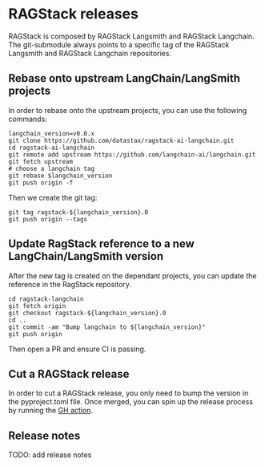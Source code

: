 # RAGStack releases

RAGStack is composed by RAGStack Langsmith and RAGStack Langchain.
The git-submodule always points to a specific tag of the RAGStack Langsmith and RAGStack Langchain repositories.

## Rebase onto upstream LangChain/LangSmith projects
In order to rebase onto the upstream projects, you can use the following commands:

```shell
langchain_version=v0.0.x
git clone https://github.com/datastax/ragstack-ai-langchain.git
cd ragstack-ai-langchain
git remote add upstream https://github.com/langchain-ai/langchain.git
git fetch upstream
# choose a langchain tag
git rebase $langchain_version
git push origin -f
```

Then we create the git tag:
```shell
git tag ragstack-${langchain_version}.0
git push origin --tags 
```

## Update RagStack reference to a new LangChain/LangSmith version
After the new tag is created on the dependant projects, you can update the reference in the RagStack repository.

```shell
cd ragstack-langchain
git fetch origin
git checkout ragstack-${langchain_version}.0
cd ..
git commit -am "Bump langchain to ${langchain_version}"
git push origin
```
Then open a PR and ensure CI is passing.

## Cut a RAGStack release
In order to cut a RAGStack release, you only need to bump the version in the pyproject.toml file.
Once merged, you can spin up the release process by running the [GH action](https://github.com/datastax/ragstack-ai/actions/workflows/release.yml).

## Release notes
TODO: add release notes